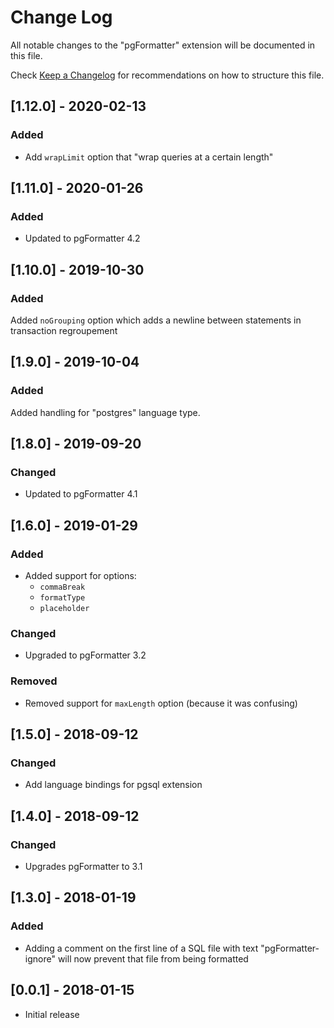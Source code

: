 # Change Log

All notable changes to the "pgFormatter" extension will be documented in this file.

Check [Keep a Changelog](http://keepachangelog.com/) for recommendations on how to structure this file.

## [1.12.0] - 2020-02-13

### Added

- Add `wrapLimit` option that "wrap queries at a certain length"

## [1.11.0] - 2020-01-26

### Added

- Updated to pgFormatter 4.2

## [1.10.0] - 2019-10-30

### Added

Added `noGrouping` option which adds a newline between statements in transaction regroupement

## [1.9.0] - 2019-10-04

### Added

Added handling for "postgres" language type.

## [1.8.0] - 2019-09-20

### Changed

- Updated to pgFormatter 4.1

## [1.6.0] - 2019-01-29

### Added

- Added support for options:
  - `commaBreak`
  - `formatType`
  - `placeholder`

### Changed

- Upgraded to pgFormatter 3.2

### Removed 

- Removed support for `maxLength` option (because it was confusing)

## [1.5.0] - 2018-09-12

### Changed

* Add language bindings for pgsql extension

## [1.4.0] - 2018-09-12

### Changed

* Upgrades pgFormatter to 3.1

## [1.3.0] - 2018-01-19

### Added

* Adding a comment on the first line of a SQL file with text "pgFormatter-ignore" will now prevent that file from being formatted

## [0.0.1] - 2018-01-15

* Initial release

